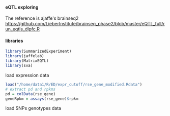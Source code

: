 #### eQTL exploring
The reference is ajaffe's brainseq2 https://github.com/LieberInstitute/brainseq_phase2/blob/master/eQTL_full/run_eqtls_dlpfc.R

#### libraries
```r
library(SummarizedExperiment)
library(jaffelab)
library(MatrixEQTL)
library(sva)
```

load expression data
```r
load("/home/data1/R/ED/expr_cutoff/rse_gene_modified.Rdata")
# extract pd and rpkms
pd = colData(rse_gene)
geneRpkm = assays(rse_gene)$rpkm
```

load SNPs genotypes data
```r

```
